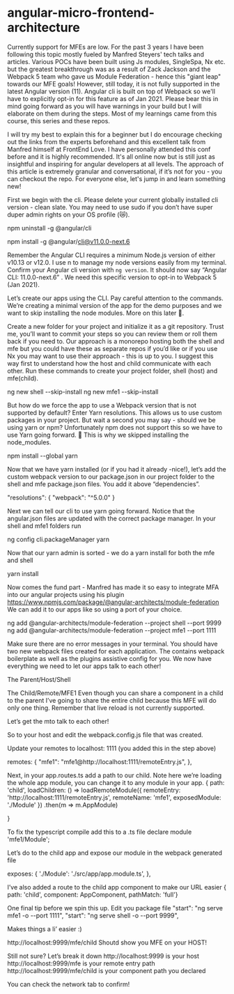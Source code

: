 # angular-micro-frontend-architecture
Currently support for MFEs are low. For the past 3 years I have been following this topic mostly fueled by Manfred Steyers' tech talks and articles. Various POCs have been built using Js modules, SingleSpa, Nx etc. but the greatest breakthrough was as a result of Zack Jackson and the Webpack 5 team who gave us Module Federation - hence this "giant leap" towards our MFE goals! However, still today, it is not fully supported in the latest Angular version (11). Angular cli is built on top of Webpack so we'll have to explicitly opt-in for this feature as of Jan 2021. Please bear this in mind going forward as you will have warnings in your build but I will elaborate on them during the steps. Most of my learnings came from this course, this series and these repos. 

I will try my best to explain this for a beginner but I do encourage checking out the links from the experts beforehand and this excellent talk from Manfred himself at FrontEnd Love. I have personally attended this conf before and it is highly recommended. It's all online now but is still just as insightful and inspiring for angular developers at all levels. The approach of this article is extremely granular and conversational, if it’s not for you - you can checkout the repo. For everyone else, let's jump in and learn something new!

First we begin with the cli. Please delete your current globally installed cli version - clean slate. You may need to use sudo if you don’t have super duper admin rights on your OS profile (😿). 

npm uninstall -g @angular/cli

npm install -g @angular/cli@v11.0.0-next.6


Remember the Angular CLI requires a minimum Node.js version of either v10.13 or v12.0. I use n to manage my node versions easily from my terminal. Confirm your Angular cli version with `ng version`.  It should now say “Angular CLI: 11.0.0-next.6” . We need this specific version to opt-in to Webpack 5 (Jan 2021).  

Let’s create our apps using the CLI. Pay careful attention to the commands. We’re creating a minimal version of the app for the demo purposes and we want to skip installing the node modules. More on this later 🧷. 

Create a new folder for your project and initialize it as a git repository. Trust me, you’ll want to commit your steps so you can review them or roll them back if you need to. Our approach is a monorepo hosting both the shell and mfe but you could have these as separate repos if you’d like or if you use Nx you may want to use their approach - this is up to you. I suggest this way first to understand how the host and child communicate with each other. Run these commands to create your project folder, shell (host) and mfe(child).


ng new shell --skip-install 
ng new mfe1 --skip-install 
 

But how do we force the app to use a Webpack version that is not supported by default? Enter Yarn resolutions. This allows us to use custom packages in your project. But wait a second you may say - should we be using yarn or npm? Unfortunately npm does not support this so we have to use Yarn going forward. 🧷 This is why we skipped installing the node_modules. 




npm install --global yarn



Now that we have yarn installed (or if you had it already -nice!), let’s add the custom webpack version to our package.json in our project folder to the shell and mfe package.json files. You add it above “dependencies”.

"resolutions": { "webpack": "^5.0.0" }

Next we can tell our cli to use yarn going forward. Notice that the angular.json files are updated with the correct package manager. In your shell and mfe1 folders run 

ng config cli.packageManager yarn

Now that our yarn admin is sorted -  we do a yarn install for both the mfe and shell

yarn install



Now comes the fund part - Manfred has made it so easy to integrate MFA into our angular projects using his plugin https://www.npmjs.com/package/@angular-architects/module-federation
We can add it to our apps like so using a port of your choice. 

ng add @angular-architects/module-federation --project shell --port 9999 
ng add @angular-architects/module-federation --project mfe1 --port 1111

Make sure there are no error messages in your terminal. You should have two new webpack files created for each application. The contains webpack boilerplate as well as the plugins assistive config for you. We now have everything we need to let our apps talk to each other!



The Parent/Host/Shell


The Child/Remote/MFE1
Even though you can share a component in a child to the parent I’ve going to share the entire child because this MFE will do only one thing. Remember that live reload is not currently supported.


Let’s get the mto talk to each other!

So to your host and edit the webpack.config.js file that was created. 


Update your remotes to localhost: 1111 (you added this in the step above)

remotes: {
   "mfe1": "mfe1@http://localhost:1111/remoteEntry.js",
},


Next, in your app.routes.ts add a path to our child. Note here we’re loading the whole app module, you can change it to any module in your app.
{
 path: 'child',
 loadChildren: () =>
   loadRemoteModule({
     remoteEntry: 'http://localhost:1111/remoteEntry.js',
     remoteName: 'mfe1',
     exposedModule: './Module'
   })
     .then(m => m.AppModule)

}




To fix the typescript compile add this to a .ts file
declare module 'mfe1/Module'; 


Let’s do to the child app and expose our module in the webpack generated file

exposes: {
 './Module': './src/app/app.module.ts',
},

I’ve also added a route to the child app component to make our URL easier 
{ path: 'child', component: AppComponent, pathMatch: 'full'}



One final tip before we spin this up. Edit you package file
"start": "ng serve mfe1  -o --port 1111",
"start": "ng serve shell  -o --port 9999",

Makes things a li’ easier :) 


http://localhost:9999/mfe/child
Shoutd show you MFE on your HOST!

Still not sure? Let’s break it down
http://localhost:9999 is your host
http://localhost:9999/mfe is your remote entry path
http://localhost:9999/mfe/child is your component path you declared


You can check the network tab to confirm!

